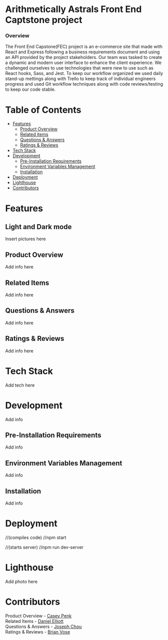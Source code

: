 # Arithmetically Astrals Front End Captstone project

### Overview

The Front End Capstone(FEC) project is an e-commerce site that made with React and Express following a business requirements document and using an API provided by the project stakeholders. Our team was tasked to create a dynamic and modern user interface to enhance the client experience. We challenged ourselves to use technologies that were new to use such as React hooks, Sass, and Jest. To keep our workflow organized we used daily stand-up mettings along with Trello to keep track of individual engineers progress and used Git workflow techniques along with code reviews/testing to keep our code stable.

# Table of Contents

- [Features](#features)
  - [Product Overview](#product-overview)
  - [Related items](#related-items)
  - [Questions & Answers](#questions-&-answers)
  - [Ratings & Reviews](#ratings-&-reviews)
- [Tech Stack](#tech-stack)
- [Development](#developement)
  - [Pre-Installation Requirements](#pre-installation-requirements)
  - [Environment Variables Management](#evirnoment-variables-management)
  - [Installation](#installation)
- [Deployment](#deployment)
- [Lighthouse](#lighthouse)
- [Contributors](#contributors)

# Features

## Light and Dark mode

Insert pictures here

## Product Overview

Add info here

## Related Items

Add info here

## Questions & Answers

Add info here

## Ratings & Reviews

Add info here

# Tech Stack

Add tech here

# Development

Add info

## Pre-Installation Requirements

Add info

## Environment Variables Management

Add info

## Installation

Add info

# Deployment

 //(compiles code)
//npm start

 //(starts server)
//npm run dev-server

# Lighthouse

Add photo here

# Contributors

Product Overview - [Casey Penk](https://github.com/caseypenk)\
Related Items - [Daniel Elliott](https://github.com/delliott33)\
Questions & Answers - [Joseph Chou](https://github.com/JosephChou124)\
Ratings & Reviews - [Brian Vose](https://github.com/Banzubie)